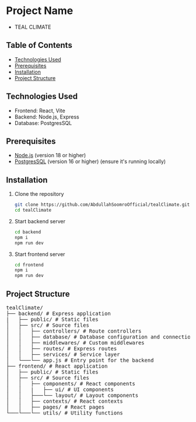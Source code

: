 # Project Name

- TEAL CLIMATE

## Table of Contents

- [Technologies Used](#technologies-used)
- [Prerequisites](#prerequisites)
- [Installation](#installation)
- [Project Structure](#project-structure)

## Technologies Used

- Frontend: React, Vite
- Backend: Node.js, Express
- Database: PostgresSQL

## Prerequisites

- [Node.js](https://nodejs.org/) (version 18 or higher)
- [PostgresSQL](https://www.postgresql.org/download/) (version 16 or higher) (ensure it's running locally)

## Installation

1. Clone the repository

   ```bash
   git clone https://github.com/AbdullahSoomroOfficial/tealClimate.git
   cd tealClimate
   ```

2. Start backend server

   ```bash
   cd backend
   npm i
   npm run dev
   ```

3. Start frontend server
   ```bash
   cd frontend
   npm i
   npm run dev
   ```

## Project Structure

<pre>
tealClimate/
├── backend/ # Express application
|   ├── public/ # Static files
│   ├── src/ # Source files
│   │   ├── controllers/ # Route controllers
│   │   ├── database/ # Database configuration and connection
│   │   ├── middlewares/ # Custom middlewares
│   │   ├── routes/ # Express routes
│   │   ├── services/ # Service layer
│   └───└── app.js # Entry point for the backend
├── frontend/ # React application
│   ├── public/ # Static files
│   ├── src/ # Source files
│   │   ├── components/ # React components
│   │   |   ├── ui/ # UI components
│   │   ├───└── layout/ # Layout components
│   │   ├── contexts/ # React contexts
│   │   ├── pages/ # React pages
└───└───└── utils/ # Utility functions
</pre>
